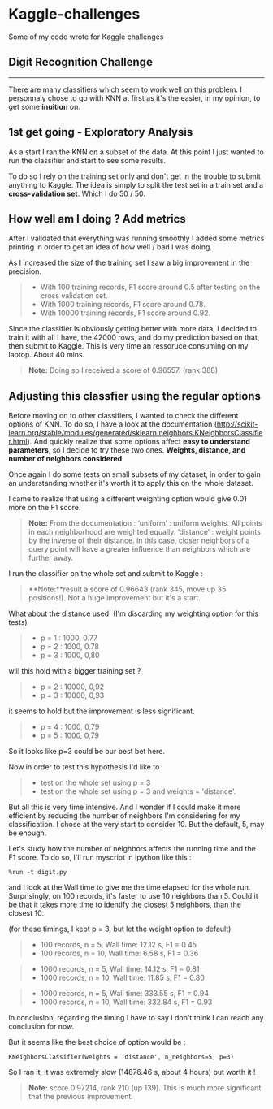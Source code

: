 # Kaggle-challenges
Some of my code wrote for Kaggle challenges


Digit Recognition Challenge
---------------------------
---------------------------


There are many classifiers which seem to work well on this problem. I personnaly chose to go with KNN at first as it's the easier, in my opinion, to get some **inuition** on.

1st get going - Exploratory Analysis
------------------------------------

As a start I ran the KNN on a subset of the data. At this point I just wanted to run the classifier and start to see some results. 


To do so I rely on the training set only and don't get in the trouble to submit anything to Kaggle. The idea is simply to split the test set in a train set and a **cross-validation set**. Which I do 50 / 50.

How well am I doing ? Add metrics
----------------------------------

After I validated that everything was running smoothly I added some metrics printing in order to get an idea of how well / bad I was doing.


As I increased the size of the training set I saw a big improvement in the precision.


> - With 100 training records, F1 score around 0.5 after testing on the cross validation set.
> - With 1000 training records, F1 score around 0.78.
> - With 10000 training records, F1 score around 0.92.


Since the classifier is obviously getting better with more data, I decided to train it with all I have, the 42000 rows, and do my prediction based on that, then submit to Kaggle. This is very time an ressoruce consuming on my laptop. About 40 mins. 

> **Note:**
Doing so I received a score of 0.96557. (rank 388)

Adjusting this classfier using the regular options
---------------------------------------------------

Before moving on to other classifiers, I wanted to check the different options of KNN. To do so, I have a look at the documentation (http://scikit-learn.org/stable/modules/generated/sklearn.neighbors.KNeighborsClassifier.html). And quickly realize that some options affect **easy to understand parameters**, so I decide to try these two ones. **Weights, distance, and number of neighbors considered**.

Once again I do some tests on small subsets of my dataset, in order to gain an understanding whether it's worth it to apply this on the whole dataset.

I came to realize that using a different weighting option would give 0.01 more on the F1 score.

> **Note:** From the documentation :
‘uniform’ : uniform weights. All points in each neighborhood are weighted equally.
‘distance’ : weight points by the inverse of their distance. in this case, closer neighbors of a query point will have a greater influence than neighbors which are further away.


I run the classifier on the whole set and submit to Kaggle : 

> **Note:**result a score of 0.96643 (rank 345, move up 35 positions!). Not a huge improvement but it's a start.


What about the distance used. (I'm discarding my weighting option for this tests)

> - p = 1 : 1000, 0.77
> - p = 2 : 1000, 0.78
> - p = 3 : 1000, 0,80

will this hold with a bigger training set ?

> - p = 2 : 10000, 0,92
> - p = 3 : 10000, 0,93

it seems to hold but the improvement is less significant.

> - p = 4 : 1000, 0,79
> - p = 5 : 1000, 0,79

So it looks like p=3 could be our best bet here.

Now in order to test this hypothesis I'd like to 

> - test on the whole set using p = 3
> - test on the whole set using p = 3 and weights = 'distance'.


But all this is very time intensive. And I wonder if I could make it more efficient by reducing the number of neighbors I'm considering for my classification. I chose at the very start to consider 10. But the default, 5, may be enough.

Let's study how the number of neighbors affects the running time and the F1 score. To do so, I'll run myscript in ipython like this :
```
%run -t digit.py
```
and I look at the Wall time to give me the time elapsed for the whole run. Surprisingly, on 100 records, it's faster to use 10 neighbors than 5. Could it be that it takes more time to identify the closest 5 neighbors, than the closest 10.

(for these timings, I kept p = 3, but let the weight option to default)

> - 100 records, n = 5, Wall time:      12.12 s, F1 = 0.45
> - 100 records, n = 10, Wall time:       6.58 s, F1 = 0.36

> - 1000 records, n = 5, Wall time:      14.12 s, F1 = 0.81
> - 1000 records, n = 10, Wall time:       11.85 s, F1 = 0.80

> - 1000 records, n = 5, Wall time:      333.55 s, F1 = 0.94
> - 1000 records, n = 10, Wall time:       332.84 s, F1 = 0.93

In conclusion, regarding the timing I have to say I don't think I can reach any conclusion for now.

But it seems like the best choice of option would be :
```
KNeighborsClassifier(weights = 'distance', n_neighbors=5, p=3)
```

So I ran it, it was extremely slow (14876.46 s, about 4 hours) but worth it !

> **Note:**
score 0.97214, rank 210 (up 139). This is much more significant that the previous improvement.

